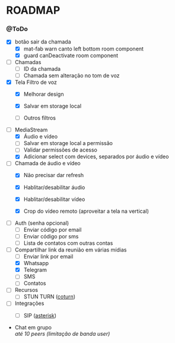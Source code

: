 # ROADMAP

### @ToDo

- [x] botão sair da chamada
  - [x] mat-fab warn canto left bottom room component
  - [x] guard canDeactivate room component

- [ ] Chamadas
  - [ ] ID da chamada
  - [ ] Chamada sem alteração no tom de voz

- [x] Tela Filtro de voz
  - [x] Melhorar design
  - [x] Salvar em storage local
  - [ ] Outros filtros


- [ ] MediaStream
  - [x] Áudio e vídeo
  - [ ] Salvar em storage local a permissão
  - [ ] Validar permissões de acesso
  - [x] Adicionar select com devices, separados por áudio e vídeo

- [ ] Chamada de áudio e vídeo
  - [x] Não precisar dar refresh
  - [x] Hablitar/desabilitar áudio
  - [x] Hablitar/desabilitar vídeo
  - [x] Crop do vídeo remoto (aproveitar a tela na vertical)


- [ ] Auth (senha opcional)
  - [ ] Enviar código por email
  - [ ] Enviar código por sms
  - [ ] Lista de contatos com outras contas

- [ ] Compartilhar link da reunião em várias mídias
  - [ ] Enviar link por email
  - [x] Whatsapp
  - [x] Telegram
  - [ ] SMS
  - [ ] Contatos

- [ ] Recursos
  - [ ] STUN TURN ([coturn](https://github.com/coturn/coturn))

- [ ] Integrações
  - [ ] SIP ([asterisk](https://wiki.asterisk.org/wiki/display/AST/Configuring+Asterisk+for+WebRTC+Clients))


- Chat em grupo
  <br>_até 10 peers (limitação de banda user)_
